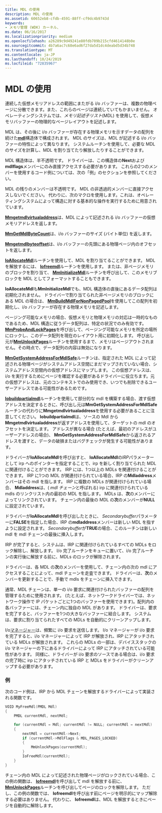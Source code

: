 ```yaml
---
title: MDL の使用
description: MDL の使用
ms.assetid: 60652eb8-cfdb-4591-88ff-cf9dc4b9743d
keywords:
- メモリ管理 (WDK) カーネル、
ms.date: 06/16/2017
ms.localizationpriority: medium
ms.openlocfilehash: a26289c9d49241e80fdb709b215cfd4614148b0e
ms.sourcegitcommit: 4b7a6ac7c68e6ad6f27da5d1dc4deabd5d34b748
ms.translationtype: MT
ms.contentlocale: ja-JP
ms.lasthandoff: 10/24/2019
ms.locfileid: "72835967"
---
```

# <a name="using-mdls"></a>MDL の使用


連続した仮想メモリアドレスの範囲にまたがる i/o バッファーは、複数の物理ページに分散できます。また、これらのページは連続していてもかまいません。 オペレーティングシステムでは、*メモリ記述子リスト*(MDL) を使用して、仮想メモリバッファーの物理的なページレイアウトを記述します。

MDL は、その後に i/o バッファーが存在する物理メモリを示すデータの配列を続けた[**mdl**](https://docs.microsoft.com/windows-hardware/drivers/ddi/wdm/ns-wdm-_mdl)構造体で構成されます。 MDL のサイズは、MDL が記述する i/o バッファーの特性によって異なります。 システムルーチンを使用して、必要な MDL のサイズを計算し、MDL を割り当てたり解放したりすることができます。

MDL 構造体は、半不透明です。 ドライバーは、この構造体の**Next**および**mdlflags**メンバーにのみ直接アクセスする必要があります。 これらの2つのメンバーを使用するコード例については、次の「例」のセクションを参照してください。

MDL の残りのメンバーは不透明です。 MDL の非透過的メンバーに直接アクセスしないでください。 代わりに、次のマクロを使用します。これは、オペレーティングシステムによって構造に対する基本的な操作を実行するために用意されています。

[**Mmgetmdlvirtualaddress**](https://docs.microsoft.com/windows-hardware/drivers/kernel/mm-bad-pointer)は、MDL によって記述される i/o バッファーの仮想メモリアドレスを返します。

[**MmGetMdlByteCount**](https://docs.microsoft.com/windows-hardware/drivers/ddi/wdm/nf-wdm-mmgetmdlbytecount)は、i/o バッファーのサイズ (バイト単位) を返します。

[**Mmgetmdlbyteoffset**](https://docs.microsoft.com/windows-hardware/drivers/kernel/mm-bad-pointer)は、i/o バッファーの先頭にある物理ページ内のオフセットを返します。

[**IoAllocateMdl**](https://docs.microsoft.com/windows-hardware/drivers/ddi/wdm/nf-wdm-ioallocatemdl)ルーチンを使用して、MDL を割り当てることができます。 MDL を解放するには、 [**Iofreemdl**](https://docs.microsoft.com/windows-hardware/drivers/ddi/wdm/nf-wdm-iofreemdl)ルーチンを使用します。 または、非ページメモリのブロックを割り当て、 [**MmInitializeMdl**](https://docs.microsoft.com/windows-hardware/drivers/kernel/mm-bad-pointer)ルーチンを呼び出して、このメモリブロックを MDL としてフォーマットすることもできます。

**IoAllocateMdl**も**MmInitializeMdl**でも、MDL 構造体の直後にあるデータ配列は初期化されません。 ドライバーで割り当てられた非ページメモリのブロックにある MDL の場合は、 [**MmBuildMdlForNonPagedPool**](https://docs.microsoft.com/windows-hardware/drivers/ddi/wdm/nf-wdm-mmbuildmdlfornonpagedpool)を使用してこの配列を初期化し、i/o バッファーが存在する物理メモリを記述します。

ページング可能なメモリの場合、仮想メモリと物理メモリの対応は一時的なものであるため、MDL 構造に従うデータ配列は、特定の状況でのみ有効です。 [**MmProbeAndLockPages**](https://docs.microsoft.com/windows-hardware/drivers/ddi/wdm/nf-wdm-mmprobeandlockpages)を呼び出して、ページング可能なメモリを所定の場所にロックし、このデータ配列を現在のレイアウト用に初期化します。 呼び出し元が[**MmUnlockPages**](https://docs.microsoft.com/windows-hardware/drivers/ddi/wdm/nf-wdm-mmunlockpages)ルーチンを使用するまで、メモリはページアウトされません。その時点で、データ配列の内容は無効になります。

[**MmGetSystemAddressForMdlSafe**](https://docs.microsoft.com/windows-hardware/drivers/kernel/mm-bad-pointer)ルーチンは、指定された MDL によって記述される物理ページがシステムアドレス空間にまだマップされていない場合、システムアドレス空間内の仮想アドレスにマップします。 この仮想アドレスは、i/o を実行するためにページを確認する必要があるドライバーに役立ちます。元の仮想アドレスは、元のコンテキストでのみ使用でき、いつでも削除できるユーザーアドレスである可能性があるためです。

[**Iobuildpartialmdl**](https://docs.microsoft.com/windows-hardware/drivers/ddi/wdm/nf-wdm-iobuildpartialmdl)ルーチンを使用して部分的な mdl を構築する場合、渡す仮想アドレスを決定するときに、呼び出し元は**MmGetSystemAddressForMdlSafe**ルーチンの代わりに**Mmgetmdlvirtualaddress**を使用する必要があることに注意してください。 **Iobuildpartialmdl**は、ソースの Mdl から**Mmgetmdlvirtualaddress**が返すアドレスを使用して、ターゲットの mdl のオフセットを決定します。 アドレスが異なる場合 (たとえば、最初のアドレスがユーザーアドレスの場合)、 **MmGetSystemAddressForMdlSafe**から返されるアドレスを渡すと、データの破損またはバグチェックが発生する可能性があります。

ドライバーが**IoAllocateMdl**を呼び出すと、 **IoAllocateMdl**の*IRP*パラメーターとして irp へのポインターを指定することで、irp を新しく割り当てられた MDL に関連付けることができます。 IRP には、1つ以上の MDLs を関連付けることができます。 IRP に1つの MDL が関連付けられている場合、IRP の**Mdladdress**メンバーはその mdl を指します。 IRP に複数の MDLs が関連付けられている場合、 **Mdladdress**は、( *mdl チェーン*と呼ばれる) irp に関連付けられている mdls のリンクリスト内の最初の MDL を指します。 MDLs は、**次**のメンバーによってリンクされています。 チェーン内の最後の MDL の**次**のメンバーが**NULL**に設定されています。

ドライバーが**IoAllocateMdl**を呼び出したときに、 *Secondarybuffer*パラメーターに**FALSE**を指定した場合、IRP の**mdladdress**メンバーは新しい MDL を指すように設定されます。 *Secondarybuffer*が**TRUE**の場合、このルーチンは新しい mdl を mdl チェーンの最後に挿入します。

IRP が完了すると、システムは、IRP に関連付けられているすべての MDLs をロック解除し、解放します。 I/o 完了ルーチンをキューに置いて、i/o 完了ルーチンの実行後に解放する前に、MDLs のロックが解除されます。

ドライバーは、各 MDL の**次**のメンバーを使用して、チェーン内の次の mdl にアクセスすることによって、mdl チェーンを走査できます。 ドライバーは、**次**のメンバーを更新することで、手動で mdls をチェーンに挿入できます。

通常、MDL チェーンは、単一の i/o 要求に関連付けられたバッファーの配列を管理するために使用されます。 (たとえば、ネットワークドライバーでは、ネットワーク操作で IP パケットごとに1つのバッファーを使用できます)。配列内の各バッファーには、チェーン内に独自の MDL があります。 ドライバーは、要求を完了すると、バッファーを1つの大きなバッファーに結合します。 システムは、要求に割り当てられたすべての MDLs を自動的にクリーンアップします。

I/o[マネージャー](windows-kernel-mode-i-o-manager.md)は、頻繁に i/o 要求を送信します。 I/o マネージャーが i/o 要求を完了すると、i/o マネージャーによって IRP が解放され、IRP にアタッチされている MDLs が解放されます。 これらの MDLs の一部は、デバイススタックの i/o マネージャーの下にあるドライバーによって IRP にアタッチされている可能性があります。 同様に、ドライバーが i/o 要求のソースである場合は、i/o 要求の完了時に irp にアタッチされている IRP と MDLs をドライバーがクリーンアップする必要があります。

### <a name="example"></a>例

次のコード例は、IRP から MDL チェーンを解放するドライバーによって実装される関数です。

```cpp
VOID MyFreeMdl(PMDL Mdl)
{
    PMDL currentMdl, nextMdl;

    for (currentMdl = Mdl; currentMdl != NULL; currentMdl = nextMdl) 
    {
        nextMdl = currentMdl->Next;
        if (currentMdl->MdlFlags & MDL_PAGES_LOCKED) 
        {
            MmUnlockPages(currentMdl);
        }
        IoFreeMdl(currentMdl);
    }
} 
```

チェーン内の MDL によって記述された物理ページがロックされている場合、この例の関数は、 [**Iofreemdl**](https://docs.microsoft.com/windows-hardware/drivers/ddi/wdm/nf-wdm-iofreemdl)を呼び出して mdl を解放する前に、 [**MmUnlockPages**](https://docs.microsoft.com/windows-hardware/drivers/ddi/wdm/nf-wdm-mmunlockpages)ルーチンを呼び出してページのロックを解除します。 ただし、この例の関数では、 **Iofreemdl**を呼び出す前にページを明示的にマップ解除する必要はありません。 代わりに、 **Iofreemdl**は、MDL を解放するときにページを自動的に解除します。


